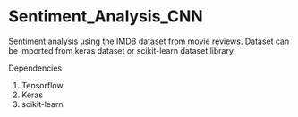 # Sentiment_Analysis_CNN

Sentiment analysis using the IMDB dataset from movie reviews.
Dataset can be imported from keras dataset or scikit-learn dataset library.

Dependencies
1. Tensorflow
2. Keras
3. scikit-learn
